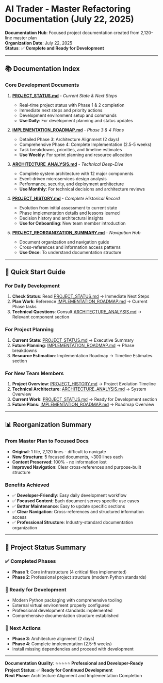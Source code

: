 # AI Trader - Master Refactoring Documentation (July 22, 2025)

**Documentation Hub**: Focused project documentation created from 2,120-line master plan  
**Organization Date**: July 22, 2025  
**Status**: ✅ **Complete and Ready for Development**

---

## 📚 **Documentation Index**

### **Core Development Documents**

1. **[PROJECT_STATUS.md](PROJECT_STATUS.md)** - *Current State & Next Steps*
   - Real-time project status with Phase 1 & 2 completion
   - Immediate next steps and priority actions
   - Development environment setup and commands
   - **Use Daily**: For development planning and status updates

2. **[IMPLEMENTATION_ROADMAP.md](IMPLEMENTATION_ROADMAP.md)** - *Phase 3 & 4 Plans*
   - Detailed Phase 3: Architecture Alignment (2 days)
   - Comprehensive Phase 4: Complete Implementation (2.5-5 weeks)
   - Task breakdowns, priorities, and timeline estimates
   - **Use Weekly**: For sprint planning and resource allocation

3. **[ARCHITECTURE_ANALYSIS.md](ARCHITECTURE_ANALYSIS.md)** - *Technical Deep-Dive*
   - Complete system architecture with 12 major components
   - Event-driven microservices design analysis
   - Performance, security, and deployment architecture
   - **Use Monthly**: For technical decisions and architecture reviews

4. **[PROJECT_HISTORY.md](PROJECT_HISTORY.md)** - *Complete Historical Record*
   - Evolution from initial assessment to current state
   - Phase implementation details and lessons learned
   - Decision history and architectural insights
   - **Use for Onboarding**: New team member introduction

5. **[PROJECT_REORGANIZATION_SUMMARY.md](PROJECT_REORGANIZATION_SUMMARY.md)** - *Navigation Hub*
   - Document organization and navigation guide
   - Cross-references and information access patterns
   - **Use Once**: To understand documentation structure

---

## 🚀 **Quick Start Guide**

### **For Daily Development**
1. **Check Status**: Read [PROJECT_STATUS.md](PROJECT_STATUS.md) → Immediate Next Steps
2. **Plan Work**: Reference [IMPLEMENTATION_ROADMAP.md](IMPLEMENTATION_ROADMAP.md) → Current Phase tasks
3. **Technical Questions**: Consult [ARCHITECTURE_ANALYSIS.md](ARCHITECTURE_ANALYSIS.md) → Relevant component section

### **For Project Planning**
1. **Current State**: [PROJECT_STATUS.md](PROJECT_STATUS.md) → Executive Summary
2. **Future Planning**: [IMPLEMENTATION_ROADMAP.md](IMPLEMENTATION_ROADMAP.md) → Phase breakdowns
3. **Resource Estimation**: Implementation Roadmap → Timeline Estimates section

### **For New Team Members**
1. **Project Overview**: [PROJECT_HISTORY.md](PROJECT_HISTORY.md) → Project Evolution Timeline
2. **Technical Architecture**: [ARCHITECTURE_ANALYSIS.md](ARCHITECTURE_ANALYSIS.md) → System Overview
3. **Current Work**: [PROJECT_STATUS.md](PROJECT_STATUS.md) → Ready for Development section
4. **Future Plans**: [IMPLEMENTATION_ROADMAP.md](IMPLEMENTATION_ROADMAP.md) → Roadmap Overview

---

## 📊 **Reorganization Summary**

### **From Master Plan to Focused Docs**
- **Original**: 1 file, 2,120 lines - difficult to navigate
- **New Structure**: 5 focused documents, ~300 lines each
- **Content Preserved**: 100% - no information lost
- **Improved Navigation**: Clear cross-references and purpose-built structure

### **Benefits Achieved**
- ✅ **Developer-Friendly**: Easy daily development workflow
- ✅ **Focused Content**: Each document serves specific use cases
- ✅ **Better Maintenance**: Easy to update specific sections
- ✅ **Clear Navigation**: Cross-references and structured information access
- ✅ **Professional Structure**: Industry-standard documentation organization

---

## 🎯 **Project Status Summary**

### **✅ Completed Phases**
- **Phase 1**: Core infrastructure (4 critical files implemented)
- **Phase 2**: Professional project structure (modern Python standards)

### **🚀 Ready for Development**
- Modern Python packaging with comprehensive tooling
- External virtual environment properly configured
- Professional development standards implemented
- Comprehensive documentation structure established

### **🎯 Next Actions**
- **Phase 3**: Architecture alignment (2 days)
- **Phase 4**: Complete implementation (2.5-5 weeks)
- Install missing dependencies and proceed with development

---

**Documentation Quality**: ⭐⭐⭐⭐⭐ **Professional and Developer-Ready**  
**Project Status**: ✅ **Ready for Continued Development**  
**Next Phase**: Architecture Alignment and Implementation Completion
